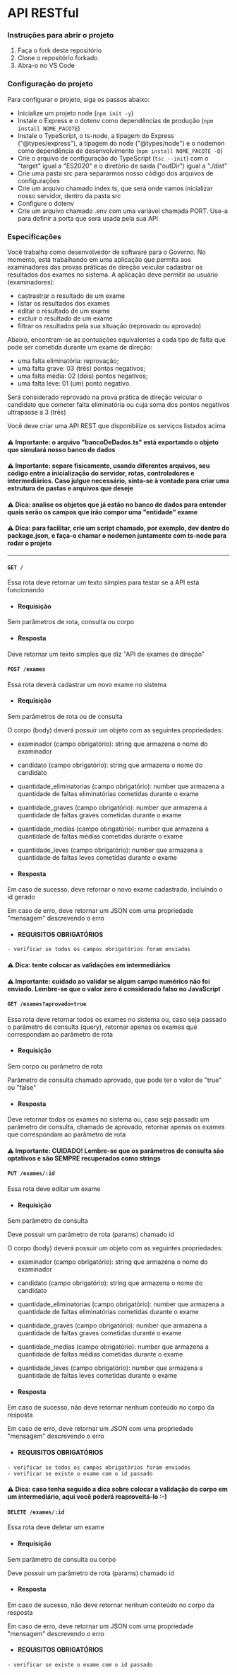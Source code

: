 # API RESTful

### Instruções para abrir o projeto

1. Faça o fork deste repositório
2. Clone o repositório forkado
3. Abra-o no VS Code

### Configuração do projeto

Para configurar o projeto, siga os passos abaixo:

- Inicialize um projeto node (`npm init -y`)
- Instale o Express e o dotenv como dependências de produção (`npm install NOME_PACOTE`)
- Instale o TypeScript, o ts-node, a tipagem do Express ("@types/express"), a tipagem do node ("@types/node") e o nodemon como dependência de desenvolvimento (`npm install NOME_PACOTE -D`)
- Crie o arquivo de configuração do TypeScript (`tsc --init`) com o "target" igual a "ES2020" e o diretório de saída ("outDir") igual a "./dist"
- Crie uma pasta src para separarmos nosso código dos arquivos de configurações
- Crie um arquivo chamado index.ts, que será onde vamos inicializar nosso servidor, dentro da pasta src
- Configure o dotenv
- Crie um arquivo chamado .env com uma variável chamada PORT. Use-a para definir a porta que será usada pela sua API

### Especificações

Você trabalha como desenvolvedor de software para o Governo. No momento, está trabalhando em uma aplicação que permita aos examinadores das provas práticas de direção veicular cadastrar os resultados dos exames no sistema. A aplicação deve permitir ao usuário (examinadores):

- castrastrar o resultado de um exame
- listar os resultados dos exames
- editar o resultado de um exame
- excluir o resultado de um exame
- filtrar os resultados pela sua situação (reprovado ou aprovado)

Abaixo, encontram-se as pontuações equivalentes a cada tipo de falta que pode ser cometida durante um exame de direção:

- uma falta eliminatória: reprovação;
- uma falta grave: 03 (três) pontos negativos;
- uma falta média: 02 (dois) pontos negativos;
- uma falta leve: 01 (um) ponto negativo.

Será considerado reprovado na prova prática de direção veicular o candidato que cometer falta eliminatória ou cuja soma dos pontos negativos ultrapasse a 3 (três)

Você deve criar uma API REST que disponibilize os serviços listados acima

#### ⚠️ Importante: o arquivo "bancoDeDados.ts" está exportando o objeto que simulará nosso banco de dados

#### ⚠️ Importante: separe fisicamente, usando diferentes arquivos, seu código entre a inicialização do servidor, rotas, controladores e intermediários. Caso julgue necessário, sinta-se à vontade para criar uma estrutura de pastas e arquivos que deseje

#### ⚠️ Dica: analise os objetos que já estão no banco de dados para entender quais serão os campos que irão compor uma "entidade" exame

#### ⚠️ Dica: para facilitar, crie um script chamado, por exemplo, dev dentro do package.json, e faça-o chamar o nodemon juntamente com ts-node para rodar o projeto

---

#### `GET /`

Essa rota deve retornar um texto simples para testar se a API está funcionando

- #### Requisição

Sem parâmetros de rota, consulta ou corpo

- #### Resposta

Deve retornar um texto simples que diz "API de exames de direção"

#### `POST /exames`

Essa rota deverá cadastrar um novo exame no sistema

- #### Requisição

Sem parâmetros de rota ou de consulta

O corpo (body) deverá possuir um objeto com as seguintes propriedades:

- examinador (campo obrigatório): string que armazena o nome do examinador
- candidato (campo obrigatório): string que armazena o nome do candidato
- quantidade_eliminatorias (campo obrigatório): number que armazena a quantidade de faltas eliminatórias cometidas durante o exame
- quantidade_graves (campo obrigatório): number que armazena a quantidade de faltas graves cometidas durante o exame
- quantidade_medias (campo obrigatório): number que armazena a quantidade de faltas médias cometidas durante o exame
- quantidade_leves (campo obrigatório): number que armazena a quantidade de faltas leves cometidas durante o exame

- #### Resposta

Em caso de sucesso, deve retornar o novo exame cadastrado, incluíndo o id gerado

Em caso de erro, deve retornar um JSON com uma propriedade "mensagem" descrevendo o erro

- #### REQUISITOS OBRIGATÓRIOS

```
- verificar se todos os campos obrigatórios foram enviados
```

#### ⚠️ Dica: tente colocar as validações em intermediários

#### ⚠️ Importante: cuidado ao validar se algum campo numérico não foi enviado. Lembre-se que o valor zero é considerado falso no JavaScript

#### `GET /exames?aprovado=true`

Essa rota deve retornar todos os exames no sistema ou, caso seja passado o parâmetro de consulta (query), retornar apenas os exames que correspondam ao parâmetro de rota

- #### Requisição

Sem corpo ou parâmetro de rota

Parâmetro de consulta chamado aprovado, que pode ter o valor de "true" ou "false"

- #### Resposta

Deve retornar todos os exames no sistema ou, caso seja passado um parâmetro de consulta, chamado de aprovado, retornar apenas os exames que correspondam ao parâmetro de rota

#### ⚠️ Importante: CUIDADO! Lembre-se que os parâmetros de consulta são optativos e são SEMPRE recuperados como strings

#### `PUT /exames/:id`

Essa rota deve editar um exame

- #### Requisição

Sem parâmetro de consulta

Deve possuir um parâmetro de rota (params) chamado id

O corpo (body) deverá possuir um objeto com as seguintes propriedades:

- examinador (campo obrigatório): string que armazena o nome do examinador
- candidato (campo obrigatório): string que armazena o nome do candidato
- quantidade_eliminatorias (campo obrigatório): number que armazena a quantidade de faltas eliminatórias cometidas durante o exame
- quantidade_graves (campo obrigatório): number que armazena a quantidade de faltas graves cometidas durante o exame
- quantidade_medias (campo obrigatório): number que armazena a quantidade de faltas médias cometidas durante o exame
- quantidade_leves (campo obrigatório): number que armazena a quantidade de faltas leves cometidas durante o exame

- #### Resposta

Em caso de sucesso, não deve retornar nenhum conteúdo no corpo da resposta

Em caso de erro, deve retornar um JSON com uma propriedade "mensagem" descrevendo o erro

- #### REQUISITOS OBRIGATÓRIOS

```
- verificar se todos os campos obrigatórios foram enviados
- verificar se existe o exame com o id passado
```

#### ⚠️ Dica: caso tenha seguido a dica sobre colocar a validação do corpo em um intermediário, aqui você poderá reaproveitá-lo :-)

#### `DELETE /exames/:id`

Essa rota deve deletar um exame

- #### Requisição

Sem parâmetro de consulta ou corpo

Deve possuir um parâmetro de rota (params) chamado id

- #### Resposta

Em caso de sucesso, não deve retornar nenhum conteúdo no corpo da resposta

Em caso de erro, deve retornar um JSON com uma propriedade "mensagem" descrevendo o erro

- #### REQUISITOS OBRIGATÓRIOS

```
- verificar se existe o exame com o id passado
```
